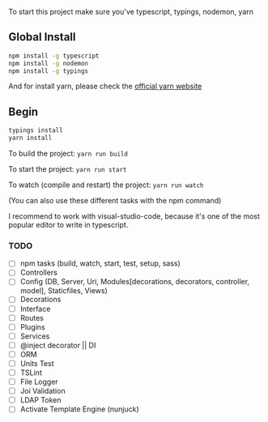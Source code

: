 To start this project make sure you've typescript, typings, nodemon, yarn

## Global Install

```bash
npm install -g typescript
npm install -g nodemon
npm install -g typings
```

And for install yarn, please check the [official yarn website]

## Begin

```bash
typings install
yarn install
```

To build the project: ```yarn run build```

To start the project: ``` yarn run start ```

To watch (compile and restart) the project: ``` yarn run watch ```

(You can also use these different tasks with the npm command)

I recommend to work with visual-studio-code, because it's one of the most popular editor to write in typescript.

### TODO
- [ ] npm tasks (build, watch, start, test, setup, sass)
- [ ] Controllers
- [ ] Config (DB, Server, Uri, Modules[decorations, decorators, controller, model], Staticfiles, Views)
- [ ] Decorations
- [ ] Interface
- [ ] Routes
- [ ] Plugins
- [ ] Services
- [ ] @inject decorator || DI
- [ ] ORM
- [ ] Units Test
- [ ] TSLint
- [ ] File Logger
- [ ] Joi Validation
- [ ] LDAP Token
- [ ] Activate Template Engine (nunjuck)

[official yarn website]: https://yarnpkg.com/fr/docs/install#linux-tab